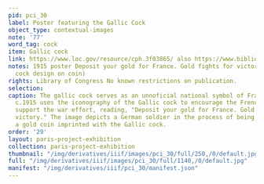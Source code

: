 ```yaml
---
pid: pci_30
label: Poster featuring the Gallic Cock
object_type: contextual-images
note: '77'
word_tag: cock
item: Gallic cock
link: https://www.loc.gov/resource/cph.3f03865/ also https://www.bibliotheques-clermontmetropole.eu/overnia/notice.php?q=id:71883
notes: 1915 poster Deposit your gold for France. Gold fights for victory. (Gallic
  cock design on coin)
rights: Library of Congress No known restrictions on publication.
selection: 
caption: The gallic cock serves as an unnoficial national symbol of France. This poster
  c.1915 uses the iconography of the Gallic cock to encourage the French people to
  support the war effort, reading, "Deposit your gold for France. Gold fights for
  victory." The image depicts a German soldier in the process of being crushed by
  a gold coin imprinted with the Gallic cock.
order: '29'
layout: paris-project-exhibition
collection: paris-project-exhibition
thumbnail: "/img/derivatives/iiif/images/pci_30/full/250,/0/default.jpg"
full: "/img/derivatives/iiif/images/pci_30/full/1140,/0/default.jpg"
manifest: "/img/derivatives/iiif/pci_30/manifest.json"
---
```

